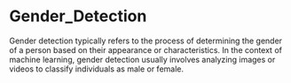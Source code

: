 # Gender_Detection
Gender detection typically refers to the process of determining the gender of a person based on their appearance or characteristics. In the context of machine learning, gender detection usually involves analyzing images or videos to classify individuals as male or female.
